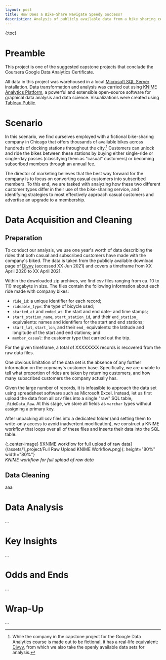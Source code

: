 ```yaml
---
layout: post
title: How Does a Bike-Share Navigate Speedy Success?
description: Analysis of publicly available data from a bike sharing company
---
```


{:toc}

Preamble
========

This project is one of the suggested capstone projects that conclude the Coursera Google Data Analytics Certificate.

All data in this project was warehoused in a local [Microsoft SQL Server](https://www.microsoft.com/sql-server/) installation. Data transformation and analysis was carried out using [KNIME Analytics Platform](https://www.knime.com), a powerful and extensible open-source software for graphical data analysis and data science. Visualizations were created using [Tableau Public](https://www.tableau.com).

Scenario
========

In this scenario, we find ourselves employed with a fictional bike-sharing company in Chicago that offers thousands of available bikes across hundreds of docking stations throughout the city.[^1] Customers can unlock and ride the bikes between these stations by buying either single-ride or single-day passes (classifying them as "casual" customers) or becoming subscribed members through an annual fee.

The director of marketing believes that the best way forward for the company is to focus on converting casual customers into subscribed members. To this end, we are tasked with analyzing how these two different customer types differ in their use of the bike-sharing service, and identifying strategies to most effectively approach casual customers and advertise an upgrade to a membership.

Data Acquisition and Cleaning
=============================

Preparation
-----------

To conduct our analysis, we use one year's worth of data describing the rides that both casual and subscribed customers have made with the company's biked. The data is taken from the publicly available download page of [Divvy](https://www.divvybikes.com) (accessed XX Jun 2021) and covers a timeframe from XX April 2020 to XX April 2021.

Within the downloaded zip archives, we find csv files ranging from ca. 10 to 110 megabyte in size. The files contain the following information about each ride made with company bikes: 

* `ride_id`: a unique identifier for each record; 
* `rideable_type`: the type of bicycle used; 
* `started_at` and `ended_at`: the start and end date- and time stamps; 
* `start_station_name`, `start_station_id`, and their `end_station_` equivalents: names and identifiers for the start and end stations; 
* `start_lat`, `start_lon`, and their `end_` equivalents: the latitude and longitude of the start and end stations; and
* `member_casual`: the customer type that carried out the trip. 

For the given timeframe, a total of XXXXXXXX records is recovered from the raw data files.

One obvious limitation of the data set is the absence of any further information on the copmany's customer base. Specifically, we are unable to tell what proportion of rides are taken by returning customers, and how many subscribed customers the company actually has.

Given the large number of records, it is infeasible to approach the data set using spreadsheet software such as Microsoft Excel. Instead, let us first upload the data from all csv files into a single "raw" SQL table, `_RideData_Raw`. At this stage, we store all fields as `varchar` types without assigning a primary key.

After unpacking all csv files into a dedicated folder (and setting them to write-only access to avoid inadvertent modification), we construct a KNIME workflow that loops over all of these files and inserts their data into the SQL table.

{:.center-image}
![KNIME workflow for full upload of raw data](/assets/1_project/Full Raw Upload KNIME Workflow.png){: height="80%" width="80%"}  
*KNIME workflow for full upload of raw data*

Data Cleaning
-------------

aaa

Data Analysis
=============

...

Key Insights
============

...

Odds and Ends
=============

...

Wrap-Up
=======

...



[^1]: While the company in the capstone project for the Google Data Analytics course is made out to be fictional, it has a real-life equivalent: [Divvy](https://www.divvybikes.com), from which we also take the openly available data sets for analysis.
